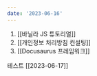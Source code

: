 ```yaml
---
date: '2023-06-16'
---
```


1. [[바닐라 JS 튜토리얼]]
2. [[개인정보 처리방침 컨설팅]] 
3. [[Docusaurus 프레임워크]]

테스트 [[2023-06-17]]